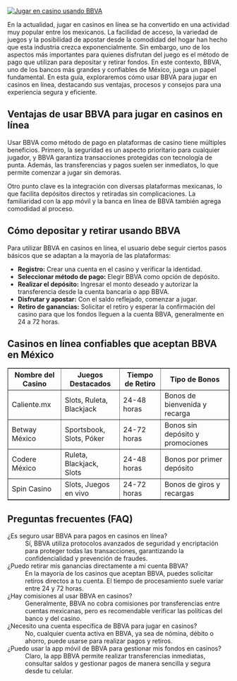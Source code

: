 [![Jugar en casino usando BBVA](https://123-caf.pages.dev/gitsignup.png)](https://vrmoo.ru/Bt82HjjY)

<p>En la actualidad, jugar en casinos en línea se ha convertido en una actividad muy popular entre los mexicanos. La facilidad de acceso, la variedad de juegos y la posibilidad de apostar desde la comodidad del hogar han hecho que esta industria crezca exponencialmente. Sin embargo, uno de los aspectos más importantes para quienes disfrutan del juego es el método de pago que utilizan para depositar y retirar fondos. En este contexto, BBVA, uno de los bancos más grandes y confiables de México, juega un papel fundamental. En esta guía, exploraremos cómo usar BBVA para jugar en casinos en línea, destacando sus ventajas, procesos y consejos para una experiencia segura y eficiente.</p>  <h2>Ventajas de usar BBVA para jugar en casinos en línea</h2> <p>Usar BBVA como método de pago en plataformas de casino tiene múltiples beneficios. Primero, la seguridad es un aspecto prioritario para cualquier jugador, y BBVA garantiza transacciones protegidas con tecnología de punta. Además, las transferencias y pagos suelen ser inmediatos, lo que permite comenzar a jugar sin demoras.</p> <p>Otro punto clave es la integración con diversas plataformas mexicanas, lo que facilita depósitos directos y retiradas sin complicaciones. La familiaridad con la app móvil y la banca en línea de BBVA también agrega comodidad al proceso.</p>  <h2>Cómo depositar y retirar usando BBVA</h2> <p>Para utilizar BBVA en casinos en línea, el usuario debe seguir ciertos pasos básicos que se adaptan a la mayoría de las plataformas:</p> <ul>   <li><strong>Registro:</strong> Crear una cuenta en el casino y verificar la identidad.</li>   <li><strong>Seleccionar método de pago:</strong> Elegir BBVA como opción de depósito.</li>   <li><strong>Realizar el depósito:</strong> Ingresar el monto deseado y autorizar la transferencia desde la cuenta bancaria o app BBVA.</li>   <li><strong>Disfrutar y apostar:</strong> Con el saldo reflejado, comenzar a jugar.</li>   <li><strong>Retiro de ganancias:</strong> Solicitar el retiro y esperar la confirmación del casino para que los fondos lleguen a la cuenta BBVA, generalmente en 24 a 72 horas.</li> </ul>  <h2>Casinos en línea confiables que aceptan BBVA en México</h2> <table border="1" cellspacing="0" cellpadding="5">   <thead>     <tr>       <th>Nombre del Casino</th>       <th>Juegos Destacados</th>       <th>Tiempo de Retiro</th>       <th>Tipo de Bonos</th>     </tr>   </thead>   <tbody>     <tr>       <td>Caliente.mx</td>       <td>Slots, Ruleta, Blackjack</td>       <td>24-48 horas</td>       <td>Bonos de bienvenida y recarga</td>     </tr>     <tr>       <td>Betway México</td>       <td>Sportsbook, Slots, Póker</td>       <td>24-72 horas</td>       <td>Bonos sin depósito y promociones</td>     </tr>     <tr>       <td>Codere México</td>       <td>Ruleta, Blackjack, Slots</td>       <td>24-48 horas</td>       <td>Bonos por primer depósito</td>     </tr>     <tr>       <td>Spin Casino</td>       <td>Slots, Juegos en vivo</td>       <td>24-72 horas</td>       <td>Bonos de giros y recargas</td>     </tr>   </tbody> </table>  <h2>Preguntas frecuentes (FAQ)</h2> <dl>   <dt>¿Es seguro usar BBVA para pagos en casinos en línea?</dt>   <dd>Sí, BBVA utiliza protocolos avanzados de seguridad y encriptación para proteger todas las transacciones, garantizando la confidencialidad y prevención de fraudes.</dd>    <dt>¿Puedo retirar mis ganancias directamente a mi cuenta BBVA?</dt>   <dd>En la mayoría de los casinos que aceptan BBVA, puedes solicitar retiros directos a tu cuenta. El tiempo de procesamiento suele variar entre 24 y 72 horas.</dd>    <dt>¿Hay comisiones al usar BBVA en casinos?</dt>   <dd>Generalmente, BBVA no cobra comisiones por transferencias entre cuentas mexicanas, pero es recomendable verificar las políticas del banco y del casino.</dd>    <dt>¿Necesito una cuenta específica de BBVA para jugar en casinos?</dt>   <dd>No, cualquier cuenta activa en BBVA, ya sea de nómina, débito o ahorro, puede usarse para realizar pagos y retiros.</dd>    <dt>¿Puedo usar la app móvil de BBVA para gestionar mis fondos en casinos?</dt>   <dd>Claro, la app BBVA permite realizar transferencias inmediatas, consultar saldos y gestionar pagos de manera sencilla y segura desde tu celular.</dd> </dl>